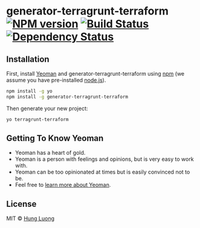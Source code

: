 # generator-terragrunt-terraform [![NPM version][npm-image]][npm-url] [![Build Status][travis-image]][travis-url] [![Dependency Status][daviddm-image]][daviddm-url]
> 

## Installation

First, install [Yeoman](http://yeoman.io) and generator-terragrunt-terraform using [npm](https://www.npmjs.com/) (we assume you have pre-installed [node.js](https://nodejs.org/)).

```bash
npm install -g yo
npm install -g generator-terragrunt-terraform
```

Then generate your new project:

```bash
yo terragrunt-terraform
```

## Getting To Know Yeoman

 * Yeoman has a heart of gold.
 * Yeoman is a person with feelings and opinions, but is very easy to work with.
 * Yeoman can be too opinionated at times but is easily convinced not to be.
 * Feel free to [learn more about Yeoman](http://yeoman.io/).

## License

MIT © [Hung Luong]()


[npm-image]: https://badge.fury.io/js/generator-terragrunt-terraform.svg
[npm-url]: https://npmjs.org/package/generator-terragrunt-terraform
[travis-image]: https://travis-ci.com/hungluong5791/generator-terragrunt-terraform.svg?branch=master
[travis-url]: https://travis-ci.com/hungluong5791/generator-terragrunt-terraform
[daviddm-image]: https://david-dm.org/hungluong5791/generator-terragrunt-terraform.svg?theme=shields.io
[daviddm-url]: https://david-dm.org/hungluong5791/generator-terragrunt-terraform
